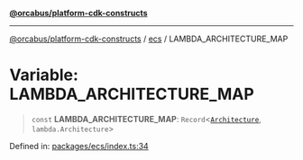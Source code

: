 [**@orcabus/platform-cdk-constructs**](../../../../README.md)

***

[@orcabus/platform-cdk-constructs](../../../../README.md) / [ecs](../README.md) / LAMBDA\_ARCHITECTURE\_MAP

# Variable: LAMBDA\_ARCHITECTURE\_MAP

> `const` **LAMBDA\_ARCHITECTURE\_MAP**: `Record`\<[`Architecture`](../type-aliases/Architecture.md), `lambda.Architecture`\>

Defined in: [packages/ecs/index.ts:34](https://github.com/orcabus/platform-cdk-constructs/blob/d147e1d3dfea325d03b6788743df722bc7755f87/packages/ecs/index.ts#L34)
